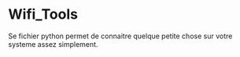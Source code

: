 # Wifi_Tools

Se fichier python permet de connaitre quelque petite chose sur votre systeme assez simplement.
